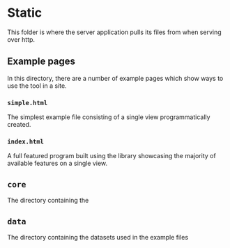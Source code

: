 # Static

This folder is where the server application pulls its files from when serving over http.

## Example pages

In this directory, there are a number of example pages which show ways to use the tool in a site.

### `simple.html`

The simplest example file consisting of a single view programmatically created.

### `index.html`

A full featured program built using the library showcasing the majority of available features on a single view.

## `core`

The directory containing the 

## `data`

The directory containing the datasets used in the example files

